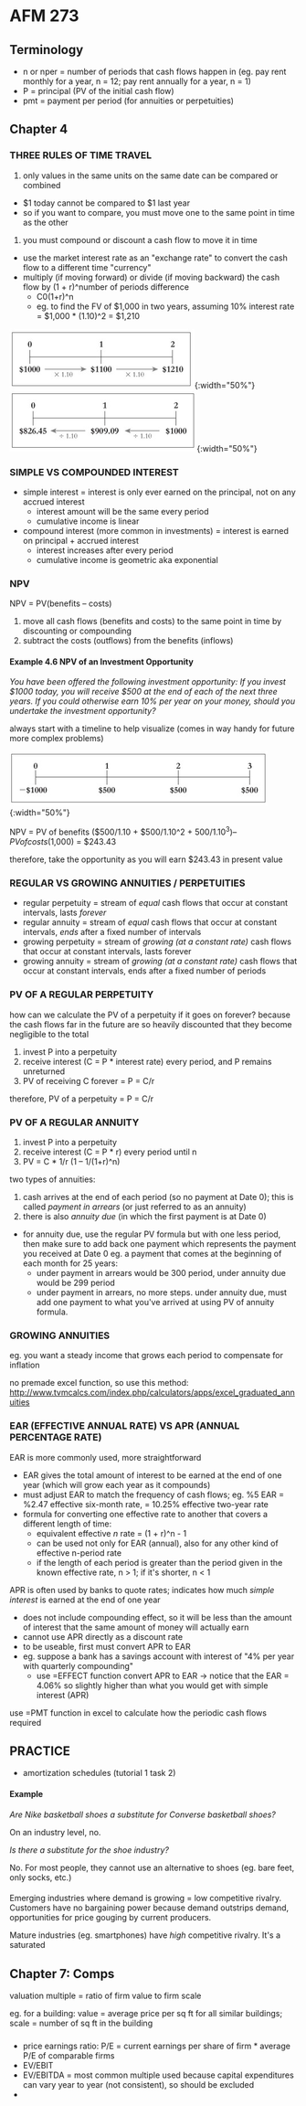 # AFM 273

## Terminology

- n or nper = number of periods that cash flows happen in (eg. pay rent monthly for a year, n = 12; pay rent annually for a year, n = 1)
- P = principal (PV of the initial cash flow)
- pmt = payment per period (for annuities or perpetuities)

## Chapter 4

### THREE RULES OF TIME TRAVEL

1. only values in the same units on the same date can be compared or combined
  - $1 today cannot be compared to $1 last year
  - so if you want to compare, you must move one to the same point in time as the other
1. you must compound or discount a cash flow to move it in time
  - use the market interest rate as an "exchange rate" to convert the cash flow to a different time "currency"
  - multiply (if moving forward) or divide (if moving backward) the cash flow by (1 + r)^number of periods difference
    - C0(1+r)^n
    - eg. to find the FV of $1,000 in two years, assuming 10% interest rate = $1,000 * (1.10)^2 = $1,210

![calculating FV from PV example](/resources/uw/images/timetravel.jpg){:width="50%"} ![calculating PV from FV example](/resources/uw/images/timetravel2.jpg){:width="50%"}

### SIMPLE VS COMPOUNDED INTEREST

- simple interest = interest is only ever earned on the principal, not on any accrued interest
  - interest amount will be the same every period
  - cumulative income is linear
- compound interest (more common in investments) = interest is earned on principal + accrued interest
  - interest increases after every period
  - cumulative income is geometric aka exponential

### NPV

NPV = PV(benefits – costs)

1. move all cash flows (benefits and costs) to the same point in time by discounting or compounding
1. subtract the costs (outflows) from the benefits (inflows)

#### Example 4.6 NPV of an Investment Opportunity

*You have been offered the following investment opportunity: If you invest $1000 today, you will receive $500 at the end of each of the next three years. If you could otherwise earn 10% per year on your money, should you undertake the investment opportunity?*

always start with a timeline to help visualize (comes in way handy for future more complex problems)

![npv timeline](/resources/uw/images/npv.jpg){:width="50%"}

NPV = PV of benefits ($500/1.10 + $500/1.10^2 + $500/1.10^3) – PV of costs ($1,000) = $243.43

therefore, take the opportunity as you will earn $243.43 in present value

### REGULAR VS GROWING ANNUITIES / PERPETUITIES

- regular perpetuity = stream of *equal* cash flows that occur at constant intervals, lasts *forever*
- regular annuity = stream of *equal* cash flows that occur at constant intervals, *ends* after a fixed number of intervals
- growing perpetuity = stream of *growing (at a constant rate)* cash flows that occur at constant intervals, lasts forever
- growing annuity = stream of *growing (at a constant rate)* cash flows that occur at constant intervals, ends after a fixed number of periods

### PV OF A REGULAR PERPETUITY

how can we calculate the PV of a perpetuity if it goes on forever? because the cash flows far in the future are so heavily discounted that they become negligible to the total

1. invest P into a perpetuity
1. receive interest (C = P * interest rate) every period, and P remains unreturned
1. PV of receiving C forever = P = C/r

therefore, PV of a perpetuity = P = C/r

### PV OF A REGULAR ANNUITY

1. invest P into a perpetuity
1. receive interest (C = P * r) every period until n
1. PV = C * 1/r (1 – 1/(1+r)^n)

two types of annuities:

1. cash arrives at the end of each period (so no payment at Date 0); this is called *payment in arrears* (or just referred to as an annuity)
1. there is also *annuity due* (in which the first payment is at Date 0)
  - for annuity due, use the regular PV formula but with one less period, then make sure to add back one payment which represents the payment you received at Date 0
    eg. a payment that comes at the beginning of each month for 25 years:
      - under payment in arrears would be 300 period, under annuity due would be 299 period
      - under payment in arrears, no more steps. under annuity due, must add one payment to what you've arrived at using PV of annuity formula.

### GROWING ANNUITIES

eg. you want a steady income that grows each period to compensate for inflation

no premade excel function, so use this method: http://www.tvmcalcs.com/index.php/calculators/apps/excel_graduated_annuities

### EAR (EFFECTIVE ANNUAL RATE) VS APR (ANNUAL PERCENTAGE RATE)

EAR is more commonly used, more straightforward

- EAR gives the total amount of interest to be earned at the end of one year (which will grow each year as it compounds)
- must adjust EAR to match the frequency of cash flows; eg. %5 EAR = %2.47 effective six-month rate, = 10.25% effective two-year rate
- formula for converting one effective rate to another that covers a different length of time:
  - equivalent effective *n* rate = (1 + r)^n - 1
  - can be used not only for EAR (annual), also for any other kind of effective n-period rate
  - if the length of each period is greater than the period given in the known effective rate, n > 1; if it's shorter, n < 1

APR is often used by banks to quote rates; indicates how much *simple interest* is earned at the end of one year

- does not include compounding effect, so it will be less than the amount of interest that the same amount of money will actually earn
- cannot use APR directly as a discount rate
- to be useable, first must convert APR to EAR
- eg. suppose a bank has a savings account with interest of "4% per year with quarterly compounding"
  - use =EFFECT function convert APR to EAR → notice that the EAR = 4.06% so slightly higher than what you would get with simple interest (APR)

use =PMT function in excel to calculate how the periodic cash flows required

## PRACTICE

- amortization schedules (tutorial 1 task 2)

#### Example

*Are Nike basketball shoes a substitute for Converse basketball shoes?*

On an industry level, no.

*Is there a substitute for the shoe industry?*

No. For most people, they cannot use an alternative to shoes (eg. bare feet, only socks, etc.)

####

Emerging industries where demand is growing = low competitive rivalry. Customers have no bargaining power because demand outstrips demand, opportunities for price gouging by current producers.

Mature industries (eg. smartphones) have *high* competitive rivalry. It's a saturated

## Chapter 7: Comps

valuation multiple = ratio of firm value to firm scale

eg. for a building: value = average price per sq ft for all similar buildings; scale = number of sq ft in the building

###

- price earnings ratio: P/E = current earnings per share of firm * average P/E of comparable firms
- EV/EBIT
- EV/EBITDA = most common multiple used because capital expenditures can vary year to year (not consistent), so should be excluded
-
